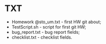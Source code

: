 # TXT
- Homework @sto_um.txt - first HW git about;
- TestScript.sh - script for first git HW;
- bug_report.txt - bug report fields;
- checklist.txt - checklist fields.
